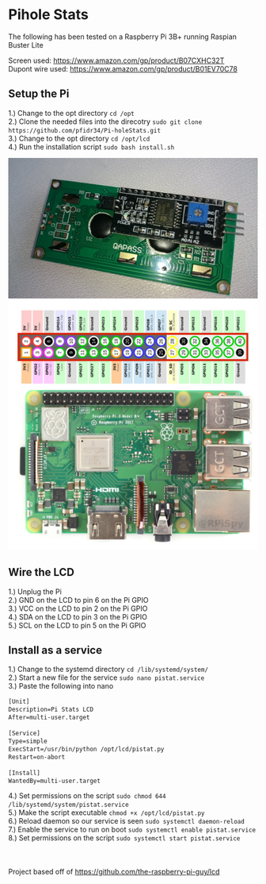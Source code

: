 # Pihole Stats

The following has been tested on a Raspberry Pi 3B+ running Raspian Buster Lite

Screen used: https://www.amazon.com/gp/product/B07CXHC32T <br>
Dupont wire used: https://www.amazon.com/gp/product/B01EV70C78

## Setup the Pi

1.) Change to the opt directory ```cd /opt``` <br>
2.) Clone the needed files into the direcotry ```sudo git clone https://github.com/pfidr34/Pi-holeStats.git``` <br>
3.) Change to the opt directory ```cd /opt/lcd``` <br>
4.) Run the installation script ```sudo bash install.sh``` <br>

![LCD](https://github.com/pfidr34/Pi-holeStats/blob/master/images/i2cLCD.jpg?raw=true)
![GPIO](https://github.com/pfidr34/Pi-holeStats/blob/master/images/pi3b+GPIO.jpg?raw=true)

## Wire the LCD

1.) Unplug the Pi <br>
2.) GND on the LCD to pin 6 on the Pi GPIO <br>
3.) VCC on the LCD to pin 2 on the Pi GPIO <br>
4.) SDA on the LCD to pin 3 on the Pi GPIO <br>
5.) SCL on the LCD to pin 5 on the Pi GPIO <br>

## Install as a service
1.) Change to the systemd directory ```cd /lib/systemd/system/``` <br>
2.) Start a new file for the service ```sudo nano pistat.service``` <br>
3.) Paste the following into nano <br>
```
[Unit]
Description=Pi Stats LCD
After=multi-user.target

[Service]
Type=simple
ExecStart=/usr/bin/python /opt/lcd/pistat.py
Restart=on-abort

[Install]
WantedBy=multi-user.target
``` 
4.) Set permissions on the script ```sudo chmod 644 /lib/systemd/system/pistat.service``` <br>
5.) Make the script executable ```chmod +x /opt/lcd/pistat.py``` <br>
6.) Reload daemon so our service is seen ```sudo systemctl daemon-reload``` <br>
7.) Enable the service to run on boot ```sudo systemctl enable pistat.service``` <br>
8.) Set permissions on the script ```sudo systemctl start pistat.service``` <br>
<br>
<br>
<br>
Project based off of https://github.com/the-raspberry-pi-guy/lcd
